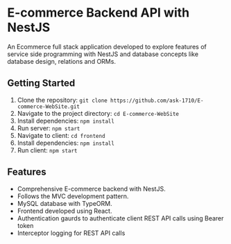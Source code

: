 # E-commerce Backend API with NestJS

An Ecommerce full stack application developed to explore features of service side programming with NestJS and database concepts like database design, relations and ORMs. 

## Getting Started

1. Clone the repository: `git clone https://github.com/ask-1710/E-commerce-WebSite.git`
2. Navigate to the project directory: `cd E-commerce-WebSite`
3. Install dependencies: `npm install`
4. Run server:  `npm start`
5. Navigate to client:  `cd frontend`
6. Install dependencies: `npm install`
7. Run client:  `npm start`


## Features

- Comprehensive E-commerce backend with NestJS.
- Follows the MVC development pattern.
- MySQL database with TypeORM.
- Frontend developed using React.
- Authentication gaurds to authenticate client REST API calls using Bearer token
- Interceptor logging for REST API calls
